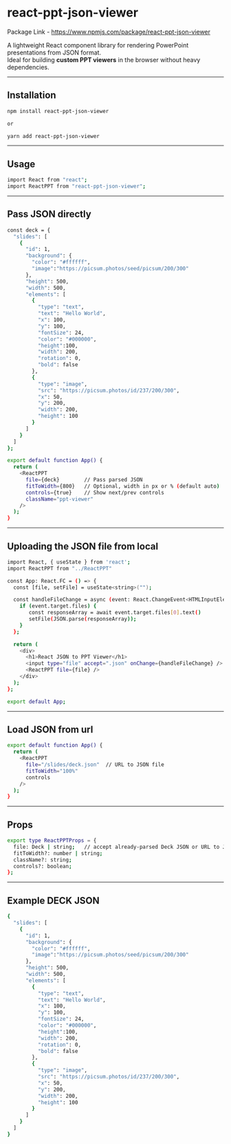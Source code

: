 # react-ppt-json-viewer

Package Link - https://www.npmjs.com/package/react-ppt-json-viewer

A lightweight React component library for rendering PowerPoint presentations from JSON format.  
Ideal for building **custom PPT viewers** in the browser without heavy dependencies.

---

## Installation
```bash
npm install react-ppt-json-viewer

or

yarn add react-ppt-json-viewer
```
---

## Usage 

```bash
import React from "react";
import ReactPPT from "react-ppt-json-viewer";
```
---

## Pass JSON directly
```bash
const deck = {
  "slides": [
    {
      "id": 1,
      "background": {
        "color": "#ffffff",
        "image":"https://picsum.photos/seed/picsum/200/300"
      },
      "height": 500,
      "width": 500,
      "elements": [
        {
          "type": "text",
          "text": "Hello World",
          "x": 100,
          "y": 100,
          "fontSize": 24,
          "color": "#000000",
          "height":100,
          "width": 200,
          "rotation": 0,
          "bold": false
        },
        {
          "type": "image",
          "src": "https://picsum.photos/id/237/200/300",
          "x": 50,
          "y": 200,
          "width": 200,
          "height": 100
        }
      ]
    }
  ]
};

export default function App() {
  return (
    <ReactPPT
      file={deck}        // Pass parsed JSON
      fitToWidth={800}   // Optional, width in px or % (default auto)
      controls={true}    // Show next/prev controls
      className="ppt-viewer"
    />
  );
}

```
---

## Uploading the JSON file from local

```bash 
import React, { useState } from 'react';
import ReactPPT from "../ReactPPT"

const App: React.FC = () => {
  const [file, setFile] = useState<string>("");

  const handleFileChange = async (event: React.ChangeEvent<HTMLInputElement>) => {
    if (event.target.files) {
       const responseArray = await event.target.files[0].text()
       setFile(JSON.parse(responseArray));
    }
  };

  return (
    <div>
      <h1>React JSON to PPT Viewer</h1>
      <input type="file" accept=".json" onChange={handleFileChange} />
      <ReactPPT file={file} />
    </div>
  );
};

export default App;
```

---

## Load JSON from url

```bash
export default function App() {
  return (
    <ReactPPT
      file="/slides/deck.json"  // URL to JSON file
      fitToWidth="100%"
      controls
    />
  );
}
```
---

## Props

```bash
export type ReactPPTProps = {
  file: Deck | string;   // accept already-parsed Deck JSON or URL to JSON
  fitToWidth?: number | string;
  className?: string;
  controls?: boolean;
};
```
---

## Example DECK JSON 

```bash
{
  "slides": [
    {
      "id": 1,
      "background": {
        "color": "#ffffff",
        "image":"https://picsum.photos/seed/picsum/200/300"
      },
      "height": 500,
      "width": 500,
      "elements": [
        {
          "type": "text",
          "text": "Hello World",
          "x": 100,
          "y": 100,
          "fontSize": 24,
          "color": "#000000",
          "height":100,
          "width": 200,
          "rotation": 0,
          "bold": false
        },
        {
          "type": "image",
          "src": "https://picsum.photos/id/237/200/300",
          "x": 50,
          "y": 200,
          "width": 200,
          "height": 100
        }
      ]
    }
  ]
}

```



